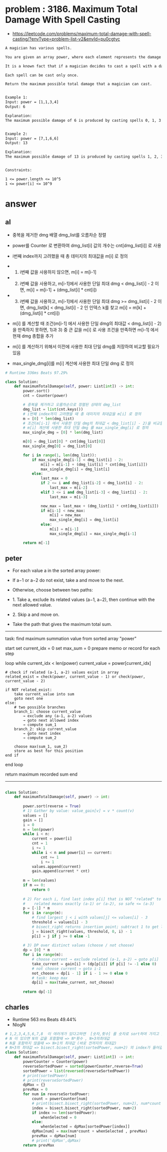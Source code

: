 # problem : 3186. Maximum Total Damage With Spell Casting
- https://leetcode.com/problems/maximum-total-damage-with-spell-casting/?envType=problem-list-v2&envId=pu0cgtyc

```txt
A magician has various spells.

You are given an array power, where each element represents the damage of a spell. Multiple spells can have the same damage value.

It is a known fact that if a magician decides to cast a spell with a damage of power[i], they cannot cast any spell with a damage of power[i] - 2, power[i] - 1, power[i] + 1, or power[i] + 2.

Each spell can be cast only once.

Return the maximum possible total damage that a magician can cast.


Example 1:
Input: power = [1,1,3,4]
Output: 6

Explanation:
The maximum possible damage of 6 is produced by casting spells 0, 1, 3 with damage 1, 1, 4.


Example 2:
Input: power = [7,1,6,6]
Output: 13

Explanation:
The maximum possible damage of 13 is produced by casting spells 1, 2, 3 with damage 1, 6, 6.


Constraints:

1 <= power.length <= 10^5
1 <= power[i] <= 10^9
```

# answer

## al
- 중복을 제거한 dmg 배열 dmg_list를 오름차순 정렬
- power를 Counter 로 변환하여 dmg_list[i] 값의 개수는 cnt[dmg_list[i]] 로 사용
- i번째 index까지 고려했을 때 총 데미지의 최대값을 m[i] 로 정의

- 1) i번째 값을 사용하지 않으면, m[i] = m[i-1]
- 2) i번째 값을 사용하고, m[i-1]에서 사용한 단일 최대 dmg < dmg_list[i] - 2 이면, m[i] = m[i-1] + (dmg_list[i] * cnt[i])
- 3) i번째 값을 사용하고, m[i-1]에서 사용한 단일 최대 dmg >= dmg_list[i] - 2 이면, dmg_list[k] < dmg_list[i] - 2 인 인덱스 k를 찾고 m[i] = m[k] + (dmg_list[i] * cnt[i])

- m[i] 를 계산할 때
조건(m[i-1] 에서 사용한 단일 dmg의 최대값 < dmg_list[i] - 2) 을 만족하지 못하면, 1)과 3) 중 큰 값을 m[i] 로 사용
조건을 만족하면 m[i-1] 에서 현재 dmg 총합을 추가

- m[i] 를 계산하기 위해서 이전에 사용한 최대 단일 dmg를 저장하여 비교할 필요가 있음
- max_single_dmg[i]를 m[i] 계산에 사용한 최대 단일 dmg 로 정의

```python
# Runtime 336ms Beats 97.29%

class Solution:
    def maximumTotalDamage(self, power: List[int]) -> int:
        power.sort()
        cnt = Counter(power)

        # 중복을 제거하고 오름차순으로 정렬된 상태의 dmg_list
        dmg_list = list(cnt.keys())
        # i번째 index까지 고려했을 때 총 데미지의 최대값을 m[i] 로 정의
        m = [0] * len(dmg_list)
        # 조건(m[i-1] 에서 사용한 단일 dmg의 최대값 < dmg_list[i] - 2)을 비교할 때 사용
        # m[i] 계산에 사용한 최대 단일 dmg 를 max_single_dmg[i] 로 정의
        max_single_dmg = [0] * len(dmg_list)

        m[0] = dmg_list[0] * cnt[dmg_list[0]]
        max_single_dmg[0] = dmg_list[0]

        for i in range(1, len(dmg_list)):
            if max_single_dmg[i-1] < dmg_list[i] - 2:
                m[i] = m[i-1] + (dmg_list[i] * cnt[dmg_list[i]])
                max_single_dmg[i] = dmg_list[i]
            else:
                last_max = 0
                if 2 <= i and dmg_list[i-2] < dmg_list[i] - 2:
                    last_max = m[i-2]
                elif 3 <= i and dmg_list[i-3] < dmg_list[i] - 2:
                    last_max = m[i-3]

                new_max = last_max + (dmg_list[i] * cnt[dmg_list[i]])
                if m[i-1] < new_max:
                    m[i] = new_max
                    max_single_dmg[i] = dmg_list[i]
                else:
                    m[i] = m[i-1]
                    max_single_dmg[i] = max_single_dmg[i-1]

        return m[-1]
```


## peter
- For each value a in the sorted array power:

- If a−1 or a−2 do not exist, take a and move to the next.

- Otherwise, choose between two paths:
-	1️. Take a, exclude its related values (a−1, a−2), then continue with the next allowed value.
-	2️. Skip a and move on.
-	Take the path that gives the maximum total sum.


----

task: find maximum summation value from sorted array "power"

start
    set current_idx = 0
    set max_sum = 0
    prepare memo or record for each step

loop while current_idx < len(power)
    current_value = power[current_idx]

    # check if related (a-1, a-2) values exist in array
    related_exist = check(power, current_value - 1) or check(power, current_value - 2)

    if NOT related_exist:
        take current_value into sum
        goto next one
    else:
        # two possible branches
        branch_1: choose current_value
            → exclude any (a-1, a-2) values
            → goto next allowed index
            → compute sum_1
        branch_2: skip current_value
            → goto next index
            → compute sum_2

        choose max(sum_1, sum_2)
        store as best for this position
    end if
end loop

return maximum recorded sum
end



----


```python

class Solution:
    def maximumTotalDamage(self, power) -> int:
	
        power.sort(reverse = True)
        # 1) Gather by value: value_gain[v] = v * count(v)
        values = []
        gain = []
        i = 0
        n = len(power)
        while i < n:
            current = power[i]
            cnt = 1
            i += 1
            while i < n and power[i] == current:
                cnt += 1
                i += 1
            values.append(current)
            gain.append(current * cnt)
    
        m = len(values)
        if m == 0:
            return 0
    
        # 2) For each i, find last index p[i] that is NOT "related" to values[i]
        #    related means exactly (a-1) or (a-2), so safe <= (a-3)
        p = [-1] * m
        for i in range(m):
            # find largest j < i with values[j] <= values[i] - 3
            threshold = values[i] - 3
            # bisect_right returns insertion point; subtract 1 to get last <= threshold
            j = bisect_right(values, threshold, 0, i) - 1
            p[i] = j if j >= 0 else -1
    
        # 3) DP over distinct values (choose / not choose)
        dp = [0] * m
        for i in range(m):
            # choose current → exclude related (a-1, a-2) → goto p[i]
            take_current = gain[i] + (dp[p[i]] if p[i] != -1 else 0)
            # not choose current → goto i-1
            not_choose = dp[i - 1] if i - 1 >= 0 else 0
            # task: keep max
            dp[i] = max(take_current, not_choose)
    
        return dp[-1]
```


## charles
- Runtime 563 ms Beats 49.44%
- NlogN
```python
# 1,2,3,4,5,6,7,8  이 여러개가 있다고하면  [숫자,횟수] 를 숫자로 sort하여 가지고 있으면 된다.
# N 이 있으면 N의 값을 포함할때 => N*횟수 , N+3의최대값
# N을 포함하지 않을때 => N+1의 최대값 (바로 전까지의 최대값)
# N+3의 최대값 => bisect.bisect_right(sortedPower, num+2) 의 index가 들어갈 위치에 있는 것이 num+3 의 값이 됨.
class Solution:
    def maximumTotalDamage(self, power: List[int]) -> int:
        powerCounter = Counter(power)
        reverseSortedPower = sorted(powerCounter,reverse=True)
        sortedPower = list(reversed(reverseSortedPower))
        # print(sortedPower)
        # print(reverseSortedPower)
        dpMax = {}
        prevMax = 0
        for num in reverseSortedPower:
            count = powerCounter[num]
            # print(bisect.bisect_right(sortedPower, num+2), num*count , dpMax.get(num+3,prevMax) , dpMax.get(num+2,prevMax) , dpMax.get(num+1,prevMax))
            index = bisect.bisect_right(sortedPower, num+2)
            if index >= len(sortedPower):
                whenSelected = 0
            else:
                whenSelected = dpMax[sortedPower[index]]
            dpMax[num] = max(num*count + whenSelected , prevMax)
            prevMax = dpMax[num]
            # print('dpMax',dpMax)
        return prevMax

```



